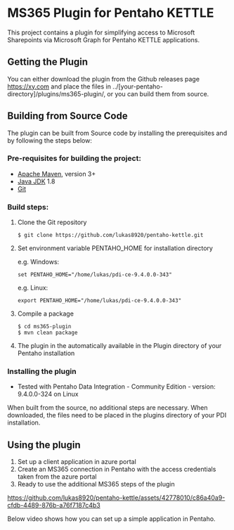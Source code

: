 # MS365 Plugin for Pentaho KETTLE

This project contains a plugin for simplifying access to Microsoft Sharepoints via Microsoft Graph for Pentaho KETTLE applications.

## Getting the Plugin

You can either download the plugin from the Github releases page https://xy.com and place the files in ../[your-pentaho-directory]/plugins/ms365-plugin/, or you can build them from source.

## Building from Source Code

The plugin can be built from Source code by installing the prerequisites and by following the steps below:

### Pre-requisites for building the project:
* [Apache Maven](https://maven.apache.org/), version 3+
* [Java JDK](https://adoptopenjdk.net/) 1.8
* [Git](https://git-scm.com)

### Build steps:

1. Clone the Git repository
    ```
    $ git clone https://github.com/lukas8920/pentaho-kettle.git
    ```

2. Set environment variable PENTAHO_HOME for installation directory 

    e.g. Windows:
    ```
    set PENTAHO_HOME="/home/lukas/pdi-ce-9.4.0.0-343"
    ```
    e.g. Linux:
    ```
    export PENTAHO_HOME="/home/lukas/pdi-ce-9.4.0.0-343"
    ```

4. Compile a package
    ```
    $ cd ms365-plugin
    $ mvn clean package
    ```

5. The plugin in the automatically available in the Plugin directory of your Pentaho installation

### Installing the plugin
* Tested with Pentaho Data Integration - Community Edition - version: 9.4.0.0-324 on Linux

When built from the source, no additional steps are necessary. When downloaded, the files need to be placed in the plugins directory of your PDI installation.

## Using the plugin

1. Set up a client application in azure portal
2. Create an MS365 connection in Pentaho with the access credentials taken from the azure portal
3. Ready to use the additional MS365 steps of the plugin

https://github.com/lukas8920/pentaho-kettle/assets/42778010/c86a40a9-cfdb-4489-876b-a76f7187c4b3



Below video shows how you can set up a simple application in Pentaho.
